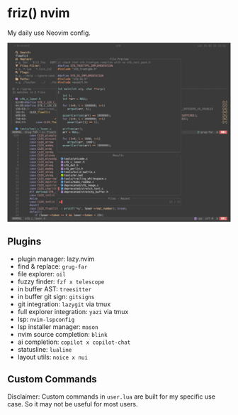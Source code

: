 # friz() nvim
My daily use Neovim config.

<!--screenshot image-->
![screenshot](./.assets/1.png)

## Plugins
- plugin manager: lazy.nvim
- find & replace: `grug-far`
- file explorer: `oil`
- fuzzy finder: `fzf x telescope`
- in buffer AST: `treesitter`
- in buffer git sign: `gitsigns`
- git integration: `lazygit` via tmux
- full explorer integration: `yazi` via tmux
- lsp: `nvim-lspconfig`
- lsp installer manager: `mason`
- nvim source completion: `blink`
- ai completion: `copilot x copilot-chat`
- statusline: `lualine`
- layout utils: `noice x nui`

## Custom Commands
Disclaimer: Custom commands in `user.lua` are built for my specific use case. So it may not be useful for most users.
